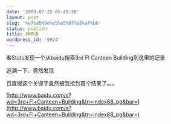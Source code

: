 ```yaml
---
date: '2009-07-25 05:49:56'
layout: post
slug: '%e7%a5%9e%e5%a5%87%e8%af%b6'
status: publish
title: 神奇诶
wordpress_id: '9924'
---
```


看Stats发现一个从baidu搜索3rd Fl Canteen Building到这里的记录  
  
追溯一下，竟然发现  
  
百度搜这个关键字竟然被我抢到首个结果了。。。  
  
[http://www.baidu.com/s?wd=3rd+Fl+Canteen+Building&tn=index88_pg&bar=](http://www.baidu.com/s?wd=3rd+Fl+Canteen+Building&tn=index88_pg&bar=)  

